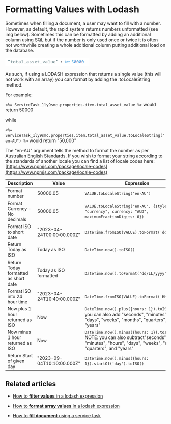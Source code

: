 # Formatting Values with Lodash

Sometimes when filling a document, a user may want to fill with a number. However, as default, the rapid system returns numbers unformatted (see img below). Sometimes this can be formatted by adding an additional column using SQL but if the number is only used once or twice it is often not worthwhile creating a whole additional column putting additional load on the database.

![image-1674000852384.png](./downloaded_image_1705285495298.png)

As such, if using a LODASH expression that returns a single value (this will not work with an array) you can format by adding the .toLocaleString method.

For example:

`<%= ServiceTask_1ly9smc.properties.item.total_asset_value %>` would return 50000

while

`<%= ServiceTask_1ly9smc.properties.item.total_asset_value.toLocaleString("en-AU") %>` would return "50,000"

The "en-AU" argument tells the method to format the number as per Australian English Standards. If you wish to format your string according to the standards of another locale you can find a list of locale codes here: [https://www.npmjs.com/package/locale-codes](https://www.npmjs.com/package/locale-codes)

| Description | Value | Expression | Result |
| --- | --- | --- | --- |
| Format number | 50000.05 | `VALUE.toLocaleString("en-AU")` | `"50,000.05"` |
| Format Currency - No decimals | 50000.05 | `VALUE.toLocaleString("en-AU", {style: "currency", currency: "AUD", maximumFractionDigits: 0})` | "$50,000" |
| Format ISO to short date | "2023-04-24T00:00:00.000Z" | `DateTime.fromISO(VALUE).toFormat('dd/LL/yyyy')` | 	"24/04/2023" |
| Return Today as ISO | Today as ISO | `DateTime.now().toISO()` | 	"2023-09-04T00:00:00.000Z" | 
| Return Today formatted as short date | Today as ISO formatted | `DateTime.now().toFormat('dd/LL/yyyy')` | 	"04/09/2023" | 
| Format ISO into 24 hour time | "2023-04-24T10:40:00.000Z" | `DateTime.fromISO(VALUE).toFormat('HH:mm')` | "10:40" |
| Now plus 1 hour returned as ISO | Now | `DateTime.now().plus({hours: 1}).toISO()` NOTE: you can also add "seconds", "minutes", "hours", "days", "weeks", "months", "quarters", and "years" | NA |
| Now minus 1 hour returned as ISO | Now | `DateTime.now().minus({hours: 1}).toISO()` NOTE: you can also subtract"seconds", "minutes", "hours", "days", "weeks", "months", "quarters", and "years" | NA |
| Return Start of given day | "2023-09-04T10:10:00.000Z" | `DateTime.now().minus({hours: 1}).startOf('day').toISO()` | "2023-09-04T00:00:00.000Z" |


## Related articles

- [How to **filter values** in a lodash expression](</docs/Rapid/4-Keyper Manual/3-Workflow/filtering-values-with-lodash/filtering-values-with-lodash.md>)

- [How to **format array values** in a lodash expression](</docs/Rapid/4-Keyper Manual/3-Workflow/formatting-arrays-with-lodash/formatting-arrays-with-lodash.md>)

- [How to **fill document** using a service task](</docs/Rapid/4-Keyper Manual/3-Workflow/8-tasks/service-task/fill-document/fill-document.md>)